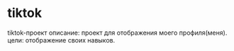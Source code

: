 # tiktok
tiktok-проект
описание: проект для отображения моего профиля(меня).
цели: отображение своих навыков.
